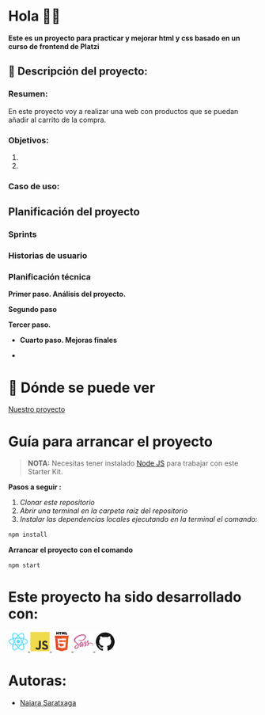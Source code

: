 # Hola 👋🏽

**Este es un proyecto para practicar y mejorar html y css basado en un curso de frontend de Platzi**

## 🚀 Descripción del proyecto:

### Resumen:

En este proyecto voy a realizar una web con productos que se puedan añadir al carrito de la compra.

### Objetivos:

1.
2.

### Caso de uso:

## Planificación del proyecto

### Sprints

### Historias de usuario

### Planificación técnica

**Primer paso. Análisis del proyecto.**

**Segundo paso**

**Tercer paso.**

- **Cuarto paso. Mejoras finales**

-

# 👀 Dónde se puede ver

[Nuestro proyecto](https://naisaratxaga.github.io/yardSale/)

# Guía para arrancar el proyecto

> **NOTA:** Necesitas tener instalado [Node JS](https://nodejs.org/) para trabajar con este Starter Kit.

**Pasos a seguir :**

1. _Clonar este repositorio_
2. _Abrir una terminal en la carpeta raíz del repositorio_
3. _Instalar las dependencias locales ejecutando en la terminal el comando:_

```bash
npm install
```

**Arrancar el proyecto con el comando**

```bash
npm start
```

# Este proyecto ha sido desarrollado con:

<p>
<a href="https://reactjs.org/" target="_blank" rel="noreferrer"> <img src="https://raw.githubusercontent.com/devicons/devicon/master/icons/react/react-original.svg" alt="react" width="40" height="40"/> </a> 
<a href="https://developer.mozilla.org/en-US/docs/Web/JavaScript" target="_blank" rel="noreferrer"> <img src="https://raw.githubusercontent.com/devicons/devicon/master/icons/javascript/javascript-original.svg" alt="javascript" width="40" height="40"/> 
<a href="https://www.w3.org/html/" target="_blank" rel="noreferrer"> <img src="https://raw.githubusercontent.com/devicons/devicon/master/icons/html5/html5-original-wordmark.svg" alt="html5" width="40" height="40"/>
<a href="https://sass-lang.com" target="_blank" rel="noreferrer"> <img src="https://raw.githubusercontent.com/devicons/devicon/master/icons/sass/sass-original.svg" alt="sass" width="40" height="40"/>
<a href="https://github.com/" target="_blank" rel="noreferrer"> <img src="https://raw.githubusercontent.com/devicons/devicon/master/icons/github/github-original.svg" alt=“github” width="40" height="40"/> </a> 
</p>

# Autoras:

- [Naiara Saratxaga](https://github.com/NaiSaratxaga)
